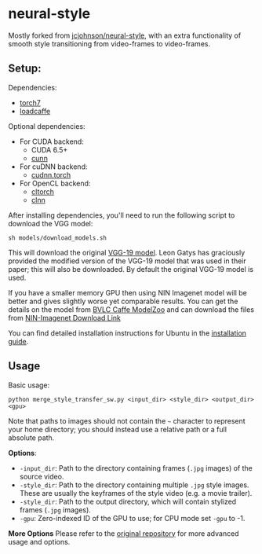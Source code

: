 # neural-style

Mostly forked from [jcjohnson/neural-style](https://github.com/jcjohnson/neural-style), with an extra functionality of smooth style transitioning from video-frames to video-frames. 

## Setup:

Dependencies:
* [torch7](https://github.com/torch/torch7)
* [loadcaffe](https://github.com/szagoruyko/loadcaffe)

Optional dependencies:
* For CUDA backend:
  * CUDA 6.5+
  * [cunn](https://github.com/torch/cunn)
* For cuDNN backend:
  * [cudnn.torch](https://github.com/soumith/cudnn.torch)
* For OpenCL backend:
  * [cltorch](https://github.com/hughperkins/cltorch)
  * [clnn](https://github.com/hughperkins/clnn)

After installing dependencies, you'll need to run the following script to download the VGG model:
```
sh models/download_models.sh
```
This will download the original [VGG-19 model](https://gist.github.com/ksimonyan/3785162f95cd2d5fee77#file-readme-md).
Leon Gatys has graciously provided the modified version of the VGG-19 model that was used in their paper;
this will also be downloaded. By default the original VGG-19 model is used.

If you have a smaller memory GPU then using NIN Imagenet model will be better and gives slightly worse yet comparable results. You can get the details on the model from [BVLC Caffe ModelZoo](https://github.com/BVLC/caffe/wiki/Model-Zoo) and can download the files from [NIN-Imagenet Download Link](https://drive.google.com/folderview?id=0B0IedYUunOQINEFtUi1QNWVhVVU&usp=drive_web)

You can find detailed installation instructions for Ubuntu in the [installation guide](INSTALL.md).

## Usage
Basic usage:
```
python merge_style_transfer_sw.py <input_dir> <style_dir> <output_dir> <gpu>
```
Note that paths to images should not contain the `~` character to represent your home directory; you should instead use a relative
path or a full absolute path.

**Options**:
* `-input_dir`: Path to the directory containing frames (`.jpg` images) of the source video.
* `-style_dir`: Path to the directory containing multiple `.jpg` style images. These are usually the keyframes of the style video (e.g. a movie trailer).
* `-style_dir`: Path to the output directory, which will contain stylized frames (`.jpg` images).
* `-gpu`: Zero-indexed ID of the GPU to use; for CPU mode set `-gpu` to -1.

**More Options**
Please refer to the [original repository](https://github.com/jcjohnson/neural-style) for more advanced usage and options.

